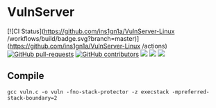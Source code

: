 # VulnServer
[![CI Status](https://github.com/ins1gn1a/VulnServer-Linux
/workflows/build/badge.svg?branch=master)](https://github.com/ins1gn1a/VulnServer-Linux
/actions) 
[![GitHub pull-requests](https://img.shields.io/github/issues-pr/ins1gn1a/VulnServer-Linux.svg)](https://GitHub.com/ins1gn1a/VulnServer-Linux/pull/)
[![GitHub contributors](https://img.shields.io/github/contributors/ins1gn1a/VulnServer-Linux.svg)](https://GitHub.com/ins1gn1a/VulnServer-Linux/graphs/contributors/)
![](https://img.shields.io/github/issues/ins1gn1a/VulnServer-Linux)
![](https://img.shields.io/github/stars/ins1gn1a/VulnServer-Linux)
![](https://img.shields.io/github/license/ins1gn1a/VulnServer-Linux)

## Compile
`gcc vuln.c -o vuln -fno-stack-protector -z execstack -mpreferred-stack-boundary=2`
